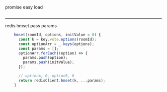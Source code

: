 promise easy load

```js

```

---

redis hmset pass params

```js
    hmset(roomId, options, initValue = 0) {
      const k = key.vote.options(roomId);
      const optionArr = _.keys(options);
      const params = [];
      optionArr.forEach((option) => {
        params.push(option);
        params.push(initValue);
      });

      // optionA, 0, optionB, 0
      return redisClient.hmset(k, ...params);
    }
```



